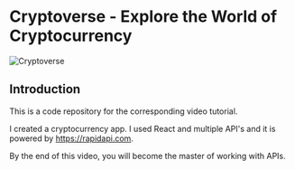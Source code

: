 # Cryptoverse - Explore the World of Cryptocurrency

![Cryptoverse](https://cdn.discordapp.com/attachments/1148427576843436164/1154217651250397194/68747470733a2f2f692e6962622e636f2f386768354a63382f696d6167652e706e67.png)

## Introduction
This is a code repository for the corresponding video tutorial. 

I created a cryptocurrency app. I used React and multiple API's and it is powered by https://rapidapi.com.

By the end of this video, you will become the master of working with APIs.
